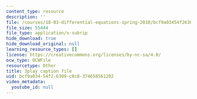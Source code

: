 ```yaml
---
content_type: resource
description: ''
file: /courses/18-03-differential-equations-spring-2010/bcf9a03454f26309c0c8374658561202_hEtWqTPPXuc.srt
file_size: 55444
file_type: application/x-subrip
hide_download: true
hide_download_original: null
learning_resource_types: []
license: https://creativecommons.org/licenses/by-nc-sa/4.0/
ocw_type: OCWFile
resourcetype: Other
title: 3play caption file
uid: bcf9a034-54f2-6309-c0c8-374658561202
video_metadata:
  youtube_id: null
---
```

